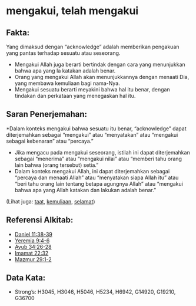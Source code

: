 # mengakui, telah mengakui

## Fakta:

Yang dimaksud dengan “acknowledge” adalah memberikan pengakuan yang pantas terhadap sesuatu atau seseorang.

* Mengakui Allah juga berarti bertindak dengan cara yang menunjukkan bahwa apa yang Ia katakan adalah benar.
* Orang yang mengakui Allah akan menunjukkannya dengan menaati Dia, yang membawa kemuliaan bagi nama-Nya.
* Mengakui sesuatu berarti meyakini bahwa hal itu benar, dengan tindakan dan perkataan yang menegaskan hal itu.

## Saran Penerjemahan:

*Dalam konteks mengakui bahwa sesuatu itu benar, “acknowledge” dapat diterjemahkan sebagai “mengakui” atau “menyatakan” atau “mengakui sebagai kebenaran” atau “percaya.”
* Jika mengacu pada mengakui seseorang, istilah ini dapat diterjemahkan sebagai “menerima” atau “mengakui nilai” atau “memberi tahu orang lain bahwa (orang tersebut) setia.”
* Dalam konteks mengakui Allah, ini dapat diterjemahkan sebagai “percaya dan menaati Allah” atau “menyatakan siapa Allah itu” atau “beri tahu orang lain tentang betapa agungnya Allah” atau “mengakui bahwa apa yang Allah katakan dan lakukan adalah benar.”

(Lihat juga: [taat](../other/obey.md), [kemuliaan](../kt/glory.md), [selamat](../kt/save.md))

## Referensi Alkitab:

* [Daniel 11:38-39](rc://en/tn/help/dan/11/38)
* [Yeremia 9:4-6](rc://en/tn/help/jer/09/04)
* [Ayub 34:26-28](rc://en/tn/help/job/34/26)
* [Imamat 22:32](rc://en/tn/help/lev/22/32)
* [Mazmur 29:1-2](rc://en/tn/help/psa/029/001)

## Data Kata:

* Strong’s: H3045, H3046, H5046, H5234, H6942, G14920, G19210, G36700
